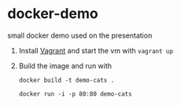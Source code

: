 # docker-demo

small docker demo used on the presentation

1. Install [Vagrant](https://www.vagrantup.com/docs/getting-started/) and start the vm with `vagrant up`

2. Build the image and run with

    `docker build -t demo-cats .`

    `docker run -i -p 80:80 demo-cats`
